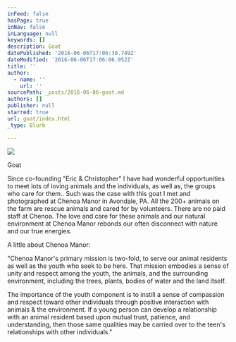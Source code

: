 ```yaml
---
inFeed: false
hasPage: true
inNav: false
inLanguage: null
keywords: []
description: Goat
datePublished: '2016-06-06T17:06:30.749Z'
dateModified: '2016-06-06T17:06:06.952Z'
title: ''
author:
  - name: ''
    url: ''
sourcePath: _posts/2016-06-06-goat.md
authors: []
publisher: null
starred: true
url: goat/index.html
_type: Blurb

---
```

![](https://the-grid-user-content.s3-us-west-2.amazonaws.com/8b997750-d782-4487-b1e2-68acc828a379.jpg)

Goat

Since co-founding "Eric & Christopher" I have had wonderful opportunities to meet lots of loving animals and the individuals, as well as, the groups who care for them.. Such was the case with this goat I met and photographed at Chenoa Manor in Avondale, PA. All the 200+ animals on the farm are rescue animals and cared for by volunteers. There are no paid staff at Chenoa. The love and care for these animals and our natural environment at Chenoa Manor rebonds our often disconnect with nature and our true energies.

A little about Chenoa Manor:

"Chenoa Manor's primary mission is two-fold, to serve our animal residents as well as the youth who seek to be here. That mission embodies a sense of unity and respect among the youth, the animals, and the surrounding environment, including the trees, plants, bodies of water and the land itself.

The importance of the youth component is to instill a sense of compassion and respect toward other individuals through positive interaction with animals & the environment. If a young person can develop a relationship with an animal resident based upon mutual trust, patience, and understanding, then those same qualities may be carried over to the teen's relationships with other individuals."